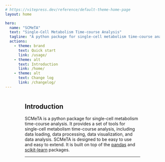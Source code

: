 ```yaml
---
# https://vitepress.dev/reference/default-theme-home-page
layout: home

hero:
  name: "SCMeTA"
  text: "Single-Cell Metabolism Time-course Analysis"
  tagline: "A python package for single-cell metabolism time-course analysis"
  actions:
    - theme: brand
      text: Quick start
      link: /usage/
    - theme: alt
      text: Introduction
      link: /home/
    - theme: alt
      text: Change log
      link: /changelog/
---
```



<div class="container">
<div class="vp-doc">

## Introduction

SCMeTA is a python package for single-cell metabolism time-course analysis. It provides a set of tools for single-cell metabolism time-course analysis, including data loading, data processing, data visualization, and data analysis. SCMeTA is designed to be easy to use and easy to extend. It is built on top of the [pandas](https://pandas.pydata.org/) and [scikit-learn](https://scikit-learn.org/stable/) packages.

---

</div>
</div>

<style scoped>
.container {
  display: flex;
  position: relative;
  margin: 0 auto;
  padding: 0 24px;
  /**
   * same as VPHero.vue
   * https://github.com/vuejs/vitepress/blob/v1.0.0-beta.5/src/client/theme-default/components/VPHero.vue#L83
   */
  max-width: 1280px;
}

@media (min-width: 640px) {
  .container {
    padding-inline: 48px;
  }
}

@media (min-width: 960px) {
  .container {
    padding-inline: 64px;
  }
}


.contributors-avatar {
  width: 600px;
}
</style>
